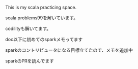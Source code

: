 This is my scala practicing space.


scala problems99を解いています。

codilityも解いてます。

doc以下に初めてのsparkメモってます


sparkのコントリビュータになる目標立てたので、メモを追加中

sparkのPRを読んでます
